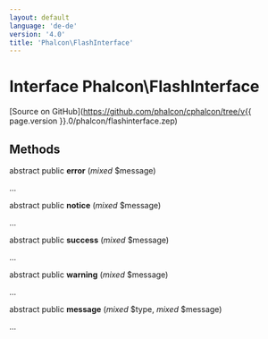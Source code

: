 ```yaml
---
layout: default
language: 'de-de'
version: '4.0'
title: 'Phalcon\FlashInterface'
---
```


# Interface **Phalcon\FlashInterface**

[Source on GitHub](https://github.com/phalcon/cphalcon/tree/v{{ page.version }}.0/phalcon/flashinterface.zep)

## Methods

abstract public **error** (*mixed* $message)

...

abstract public **notice** (*mixed* $message)

...

abstract public **success** (*mixed* $message)

...

abstract public **warning** (*mixed* $message)

...

abstract public **message** (*mixed* $type, *mixed* $message)

...